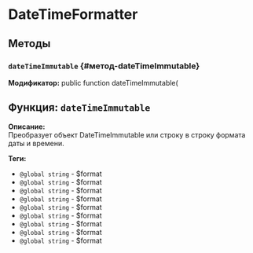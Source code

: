# DateTimeFormatter

## Методы

### `dateTimeImmutable` {#метод-dateTimeImmutable}
**Модификатор:** public function dateTimeImmutable(

## Функция: `dateTimeImmutable`

**Описание:**  
Преобразует объект DateTimeImmutable или строку в строку формата даты и времени.

**Теги:**
- `@global string` - \$format
- `@global string` - \$format
- `@global string` - \$format
- `@global string` - \$format
- `@global string` - \$format
- `@global string` - \$format
- `@global string` - \$format
- `@global string` - \$format
- `@global string` - \$format
